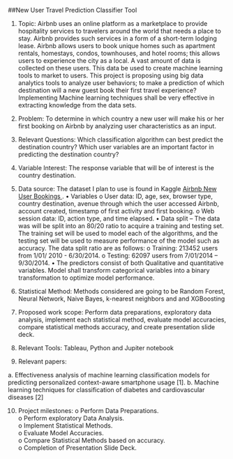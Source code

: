 ##New User Travel Prediction Classifier Tool

1.	Topic:  Airbnb uses an online platform as a marketplace to provide hospitality services to travelers around the world that needs a place to stay. Airbnb provides such services in a form of a short-term lodging lease. Airbnb allows users to book unique homes such as apartment rentals, homestays, condos, townhouses, and hotel rooms; this allows users to experience the city as a local. A vast amount of data is collected on these users. This data be used to create machine learning tools to market to users. This project is proposing using big data analytics tools to analyze user behaviors; to make a prediction of which destination will a new guest book their first travel experience? Implementing Machine learning techniques shall be very effective in extracting knowledge from the data sets.

2.	Problem:  To determine in which country a new user will make his or her first booking on Airbnb by analyzing user characteristics as an input.

3.	Relevant Questions: Which classification algorithm can best predict the destination country? Which user variables are an important factor in predicting the destination country?  

4.	Variable Interest: The response variable that will be of interest is the country destination.

5.	Data source: The dataset I plan to use is found in Kaggle [Airbnb New User Bookings ](https://www.kaggle.com/c/airbnb-recruiting-new-user-bookings/overview). 
•	Variables
o	User data: ID, age, sex, browser type, country destination, avenue through which the user accessed Airbnb, account created, timestamp of first activity and first booking.
o	Web session data: ID, action type, and time elapsed. 
•	Data split – The data was will be split into an 80/20 ratio to acquire a training and testing set. The training set will be used to model each of the algorithms, and the testing set will be used to measure performance of the model such as accuracy. The data split ratio are as follows:
o	Training: 213452 users from 1/01/ 2010 - 6/30/2014.
o	Testing: 62097 users from 7/01/2014 – 9/30/2014.
•	The predictors consist of both Qualitative and quantitative variables. Model shall transform categorical variables into a binary transformation to optimize model performance.

6.	Statistical Method: Methods considered are going to be Random Forest, Neural Network, Naive Bayes, k-nearest neighbors and and XGBoosting

7.	Proposed work scope: Perform data preparations, exploratory data analysis, implement each statistical method, evaluate model accuracies, compare statistical methods accuracy, and create presentation slide deck.

8.	Relevant Tools: Tableau, Python and Jupiter notebook 

9.	Relevant papers: 

a.	Effectiveness analysis of machine learning classification models for predicting personalized context-aware smartphone usage [1].
b.	Machine learning techniques for classification of diabetes and cardiovascular diseases [2]

10.	Project milestones:
o	Perform Data Preparations.  
o	Perform exploratory Data Analysis.  
o	Implement Statistical Methods.  
o	Evaluate Model Accuracies.  
o	Compare Statistical Methods based on accuracy.  
o	Completion of Presentation Slide Deck.  

